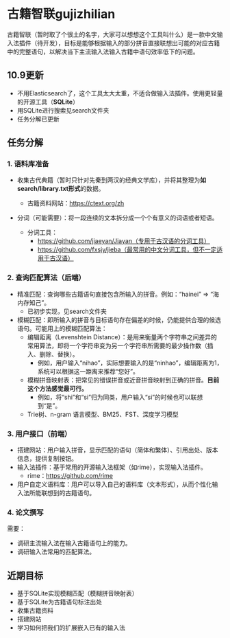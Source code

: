 # 古籍智联gujizhilian

古籍智联（暂时取了个很土的名字，大家可以想想这个工具叫什么）是一款中文输入法插件（待开发），目标是能够根据输入的部分拼音直接联想出可能的对应古籍中的完整语句，以解决当下主流输入法输入古籍中语句效率低下的问题。

## 10.9更新

- 不用Elasticsearch了，这个工具太大太重，不适合做输入法插件。使用更轻量的开源工具（**SQLite**）
- 用SQLite进行搜索见search文件夹
- 任务分解已更新

## 任务分解

### 1. 语料库准备

- 收集古代典籍（暂时只针对先秦到两汉的经典文学库），并将其整理为**如search/library.txt形式**的数据。

  - 古籍资料网站：https://ctext.org/zh

- 分词（可能需要）：将一段连续的文本拆分成一个个有意义的词语或者短语。
  - 分词工具：
    - https://github.com/jiaeyan/Jiayan（专用于古汉语的分词工具）
    - https://github.com/fxsjy/jieba（最常用的中文分词工具，但不一定适用于古汉语）

### 2. 查询匹配算法（后端）

- 精准匹配：查询哪些古籍语句直接包含所输入的拼音。例如：“hainei” => “海内存知己”。
  - 已初步实现，见search文件夹
- 模糊匹配：即所输入的拼音与目标语句存在偏差的时候，仍能提供合理的候选语句。可能用上的模糊匹配算法：
  - 编辑距离（Levenshtein Distance）：是用来衡量两个字符串之间差异的常用算法，即将一个字符串变为另一个字符串所需要的最少操作数（插入、删除、替换）。
    - 例如，用户输入“nihao”，实际想要输入的是“ninhao”，编辑距离为1，系统可以根据这一距离来推荐“您好”。
  - 模糊拼音映射表：把常见的错误拼音或近音拼音映射到正确的拼音。**目前这个方法感觉最可行。**
    - 例如，将“shi”和“si”归为同类，用户输入“si”的时候也可以联想到“是”。
  - Trie树、n-gram 语言模型、BM25、FST、深度学习模型

### 3. 用户接口（前端）

- 搭建网站：用户输入拼音，显示匹配的语句（简体和繁体）、引用出处、版本信息，提供复制按钮。
- 输入法插件：基于常用的开源输入法框架（如rime），实现输入法插件。
  - rime：https://github.com/rime
- 用户自定义语料库：用户可以导入自己的语料库（文本形式），从而个性化输入法所能联想到的古籍语句。

### 4. 论文撰写

需要：
- 调研主流输入法在输入古籍语句上的能力。
- 调研输入法常用的匹配算法。

## 近期目标

- 基于SQLite实现模糊匹配（模糊拼音映射表）
- 基于SQLite为古籍语句标注出处
- 收集古籍资料
- 搭建网站
- 学习如何把我们的扩展嵌入已有的输入法
